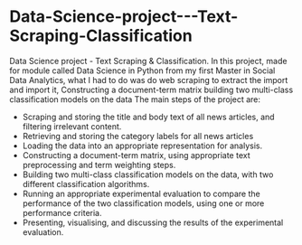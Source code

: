 # Data-Science-project---Text-Scraping-Classification
Data Science project - Text Scraping &amp; Classification. In this project, made for module called Data Science in Python from my first Master in Social Data Analytics, what I had to do was do web scraping to extract the import and import it, Constructing a document-term matrix building two multi-class classification models on the data
The main steps of the project are:
 - Scraping and storing the title and body text of all news articles, and
   filtering irrelevant content.
 - Retrieving and storing the category labels for all news articles
 - Loading the data into an appropriate representation for analysis.
 - Constructing a document-term matrix, using appropriate text preprocessing and
   term weighting steps.
 - Building two multi-class classification models on the data, with two different
   classification algorithms.
 - Running an appropriate experimental evaluation to compare the performance of
   the two classification models, using one or more performance criteria.
 - Presenting, visualising, and discussing the results of the experimental evaluation.
